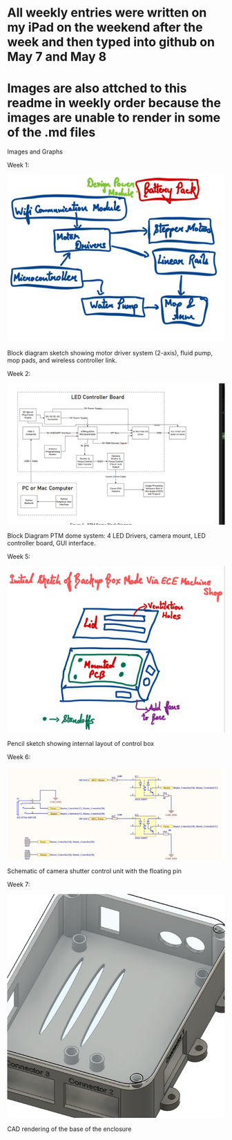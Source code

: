 # All weekly entries were written on my iPad on the weekend after the week and then typed into github on May 7 and May 8
# Images are also attched to this readme in weekly order because the images are unable to render in some of the .md files

Images and Graphs

Week 1:

![Block diagram](https://github.com/PriyaDutta9/lab-notebook-new-/blob/main/week1.jpeg?raw=true)
 
Block diagram sketch showing motor driver system (2-axis), fluid pump, mop pads, and wireless controller link.


Week 2:

![Block diagram](https://github.com/PriyaDutta9/lab-notebook-new-/blob/main/week2.png?raw=true)
 
Block Diagram PTM dome system: 4 LED Drivers, camera mount, LED controller board, GUI interface.


Week 5:

![Block diagram](https://github.com/PriyaDutta9/lab-notebook-new-/blob/main/week5.jpeg?raw=true)
 
Pencil sketch showing internal layout of control box


Week 6:

![Block diagram](https://github.com/PriyaDutta9/lab-notebook-new-/blob/main/week6.png?raw=true)

Schematic of camera shutter control unit with the floating pin 


Week 7:

![Block diagram](https://github.com/PriyaDutta9/lab-notebook-new-/blob/main/week7.png?raw=true)

CAD rendering of the base of the enclosure 
